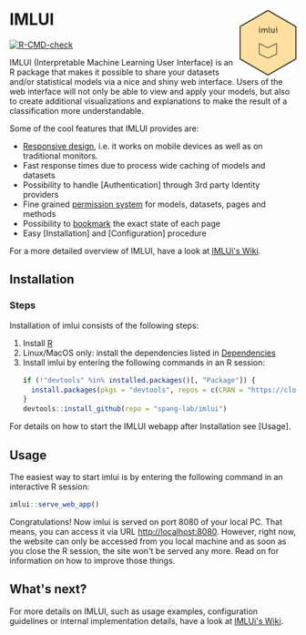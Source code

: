 # IMLUI <img src="inst/assets/png/imlui_logo.png" align="right" width="100"/>

<!-- badges: start -->
[![R-CMD-check](https://github.com/toscm/imlui/workflows/R-CMD-check/badge.svg)](https://github.com/toscm/imlui/actions)
<!-- badges: end -->

IMLUI (Interpretable Machine Learning User Interface) is an R package that makes it possible to share your datasets and/or statistical models via a nice and shiny web interface. Users of the web interface will not only be able to view and apply your models, but also to create additional visualizations and explanations to make the result of a classification more understandable.

Some of the cool features that IMLUI provides are:

* [Responsive design](Layout), i.e. it works on mobile devices as well as on traditional monitors.
* Fast response times due to process wide caching of models and datasets
* Possibility to handle [Authentication] through 3rd party Identity providers
* Fine grained [permission system](Authentication#external-user-authorization) for models, datasets, pages and methods
* Possibility to [bookmark](Bookmarking) the exact state of each page
* Easy [Installation] and [Configuration] procedure

For a more detailed overview of IMLUI, have a look at [IMLUi's Wiki](github.com/toscm/dummy/wiki).

## Installation

### Steps

Installation of imlui consists of the following steps:

1. Install [R](https://cran.r-project.org/)
2. Linux/MacOS only: install the dependencies listed in [Dependencies]([#dependencies](https://github.com/toscm/dummy/wiki/Installation#dependencies))
3. Install imlui by entering the following commands in an R session:
   ```R
   if (!"devtools" %in% installed.packages()[, "Package"]) {
     install.packages(pkgs = "devtools", repos = c(CRAN = "https://cloud.r-project.org"))
   }
   devtools::install_github(repo = "spang-lab/imlui")
   ```

For details on how to start the IMLUI webapp after Installation see [Usage].

## Usage

The easiest way to start imlui is by entering the following command in an interactive R session:

```R
imlui::serve_web_app()
```

Congratulations! Now imlui is served on port 8080 of your local PC. That means, you can access it via URL <http://localhost:8080>. However, right now, the website can only be accessed from you local machine and as soon as you close the R session, the site won't be served any more. Read on for information on how to improve those things.

## What's next?

For more details on IMLUI, such as usage examples, configuration guidelines or internal implementation details, have a look at [IMLUi's Wiki](github.com/toscm/dummy/wiki).
